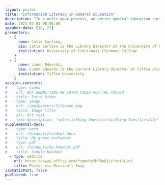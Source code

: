 ```yaml
---
layout: poster
title: "Information Literacy in General Education"
description: "In a multi-year process, an entire general education curriculum was revised. Through this revision, the curriculum went from a subject-focused list to one that highly emphasizes critical thinking, problem-solving, and analysis. The library was fortunate to be involved throughout this revision working with faculty for a comprehensive 4-year curriculum. We will explore the ways in which the library was involved and what the resulting curriculum became, including information on key takeaways regarding delivery in two modalities (classroom-based and online). We will also explain how this impacted library resources and services in the curriculum’s first year and what its future may be."
date: 2021-07-01 08:00:00
speaker-data: [18, 27]
presenters:
  - {
      name: Catie Carlson,
      bio: Catie Carlson is the Library Director at the University of Cincinnati Clermont College. She previously worked at Tiffin University as the Library Director during their general education curriculum revision. She holds a an MLIS, MEd, and is currently enrolled in a doctoral program for Adult Learning & Leadership.,
      institution: University of Cincinnati Clermont College
    }
  - {
      name: Luann Edwards,
      bio: Luann Edwards is the current Library Director at Tiffin University, having worked previously as the Online Services Librarian. She is involved in the ongoing general education efforts, including the delivery of an information-literacy focused course developed during the curriculum revision. She holds a MLIS and MA in English.,
      institution: Tiffin University
    }
session-contents:
#  - type: video
#    url: NOT SUBMITTING AN INTRO VIDEO FOR THE POSTER
#    title: Intro Video
#  - type: image
#    url: /img/posters/filename.png
#    title: Image Title
#    alt: Alt text
#    text-description: "<ol><li>Thing One</li><li>Thing Two</li></ol>"
supplemental-docs:
#  - type: word
#    url: /handouts/handout.docx
#    title: My great worksheet
#  - type: pdf
#    url: /handouts/my-handout.pdf
#    title: Sample Handout
  - type: website
    url: https://sway.office.com/Yxqmw3x5MPBoQjjz?ref=Link
    title: Poster via Microsoft Sway
isStaticPost: false
published: true
---
```

